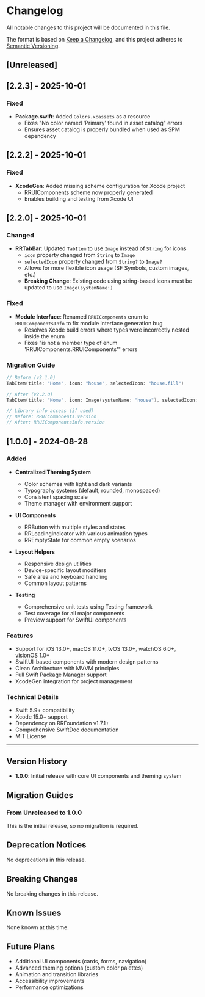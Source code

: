 # Changelog

All notable changes to this project will be documented in this file.

The format is based on [Keep a Changelog](https://keepachangelog.com/en/1.0.0/),
and this project adheres to [Semantic Versioning](https://semver.org/spec/v2.0.0.html).

## [Unreleased]

## [2.2.3] - 2025-10-01

### Fixed
- **Package.swift**: Added `Colors.xcassets` as a resource
  - Fixes "No color named 'Primary' found in asset catalog" errors
  - Ensures asset catalog is properly bundled when used as SPM dependency

## [2.2.2] - 2025-10-01

### Fixed
- **XcodeGen**: Added missing scheme configuration for Xcode project
  - RRUIComponents scheme now properly generated
  - Enables building and testing from Xcode UI

## [2.2.0] - 2025-10-01

### Changed
- **RRTabBar**: Updated `TabItem` to use `Image` instead of `String` for icons
  - `icon` property changed from `String` to `Image`
  - `selectedIcon` property changed from `String?` to `Image?`
  - Allows for more flexible icon usage (SF Symbols, custom images, etc.)
  - **Breaking Change**: Existing code using string-based icons must be updated to use `Image(systemName:)`

### Fixed
- **Module Interface**: Renamed `RRUIComponents` enum to `RRUIComponentsInfo` to fix module interface generation bug
  - Resolves Xcode build errors where types were incorrectly nested inside the enum
  - Fixes "is not a member type of enum 'RRUIComponents.RRUIComponents'" errors

### Migration Guide
```swift
// Before (v2.1.0)
TabItem(title: "Home", icon: "house", selectedIcon: "house.fill")

// After (v2.2.0)
TabItem(title: "Home", icon: Image(systemName: "house"), selectedIcon: Image(systemName: "house.fill"))

// Library info access (if used)
// Before: RRUIComponents.version
// After: RRUIComponentsInfo.version
```

## [1.0.0] - 2024-08-28

### Added
- **Centralized Theming System**
  - Color schemes with light and dark variants
  - Typography systems (default, rounded, monospaced)
  - Consistent spacing scale
  - Theme manager with environment support

- **UI Components**
  - RRButton with multiple styles and states
  - RRLoadingIndicator with various animation types
  - RREmptyState for common empty scenarios

- **Layout Helpers**
  - Responsive design utilities
  - Device-specific layout modifiers
  - Safe area and keyboard handling
  - Common layout patterns

- **Testing**
  - Comprehensive unit tests using Testing framework
  - Test coverage for all major components
  - Preview support for SwiftUI components

### Features
- Support for iOS 13.0+, macOS 11.0+, tvOS 13.0+, watchOS 6.0+, visionOS 1.0+
- SwiftUI-based components with modern design patterns
- Clean Architecture with MVVM principles
- Full Swift Package Manager support
- XcodeGen integration for project management

### Technical Details
- Swift 5.9+ compatibility
- Xcode 15.0+ support
- Dependency on RRFoundation v1.7.1+
- Comprehensive SwiftDoc documentation
- MIT License

---

## Version History

- **1.0.0**: Initial release with core UI components and theming system

## Migration Guides

### From Unreleased to 1.0.0
This is the initial release, so no migration is required.

## Deprecation Notices

No deprecations in this release.

## Breaking Changes

No breaking changes in this release.

## Known Issues

None known at this time.

## Future Plans

- Additional UI components (cards, forms, navigation)
- Advanced theming options (custom color palettes)
- Animation and transition libraries
- Accessibility improvements
- Performance optimizations


